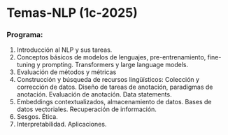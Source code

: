 # Temas-NLP (1c-2025)

### Programa:
1. Introducción al NLP y sus tareas.
2. Conceptos básicos de modelos de lenguajes, pre-entrenamiento, fine-tuning y prompting. Transformers y large language models.
3. Evaluación de métodos y métricas
4. Construcción y búsqueda de recursos lingüísticos: Colección y corrección de datos. Diseño de tareas de anotación, paradigmas de anotación. Evaluación de anotación. Data statements.
5. Embeddings contextualizados, almacenamiento de datos. Bases de datos vectoriales. Recuperación de información.
6. Sesgos. Ética. 
7. Interpretabilidad. Aplicaciones. 